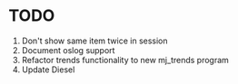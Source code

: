 # TODO

1. Don't show same item twice in session
1. Document oslog support
1. Refactor trends functionality to new mj_trends program
1. Update Diesel
